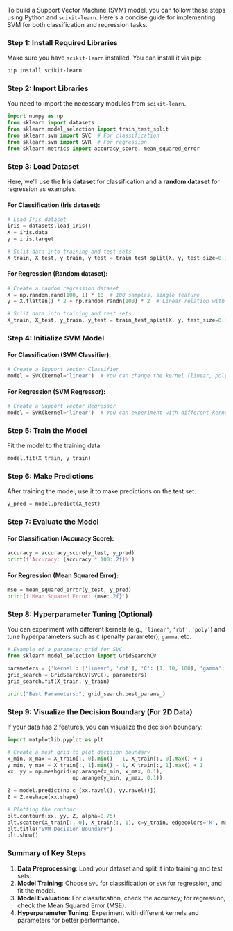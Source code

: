 To build a Support Vector Machine (SVM) model, you can follow these steps using Python and `scikit-learn`. Here's a concise guide for implementing SVM for both classification and regression tasks.

### **Step 1: Install Required Libraries**
Make sure you have `scikit-learn` installed. You can install it via pip:

```bash
pip install scikit-learn
```

### **Step 2: Import Libraries**
You need to import the necessary modules from `scikit-learn`.

```python
import numpy as np
from sklearn import datasets
from sklearn.model_selection import train_test_split
from sklearn.svm import SVC  # For classification
from sklearn.svm import SVR  # For regression
from sklearn.metrics import accuracy_score, mean_squared_error
```

### **Step 3: Load Dataset**
Here, we'll use the **Iris dataset** for classification and a **random dataset** for regression as examples.

#### For Classification (Iris dataset):

```python
# Load Iris dataset
iris = datasets.load_iris()
X = iris.data
y = iris.target

# Split data into training and test sets
X_train, X_test, y_train, y_test = train_test_split(X, y, test_size=0.3, random_state=42)
```

#### For Regression (Random dataset):

```python
# Create a random regression dataset
X = np.random.rand(100, 1) * 10  # 100 samples, single feature
y = X.flatten() * 2 + np.random.randn(100) * 2  # Linear relation with some noise

# Split data into training and test sets
X_train, X_test, y_train, y_test = train_test_split(X, y, test_size=0.3, random_state=42)
```

### **Step 4: Initialize SVM Model**

#### For Classification (SVM Classifier):
```python
# Create a Support Vector Classifier
model = SVC(kernel='linear')  # You can change the kernel (linear, poly, rbf, etc.)
```

#### For Regression (SVM Regressor):
```python
# Create a Support Vector Regressor
model = SVR(kernel='linear')  # You can experiment with different kernels
```

### **Step 5: Train the Model**
Fit the model to the training data.

```python
model.fit(X_train, y_train)
```

### **Step 6: Make Predictions**
After training the model, use it to make predictions on the test set.

```python
y_pred = model.predict(X_test)
```

### **Step 7: Evaluate the Model**

#### For Classification (Accuracy Score):
```python
accuracy = accuracy_score(y_test, y_pred)
print(f'Accuracy: {accuracy * 100:.2f}%')
```

#### For Regression (Mean Squared Error):
```python
mse = mean_squared_error(y_test, y_pred)
print(f'Mean Squared Error: {mse:.2f}')
```

### **Step 8: Hyperparameter Tuning (Optional)**
You can experiment with different kernels (e.g., `'linear'`, `'rbf'`, `'poly'`) and tune hyperparameters such as `C` (penalty parameter), `gamma`, etc.

```python
# Example of a parameter grid for SVC
from sklearn.model_selection import GridSearchCV

parameters = {'kernel': ['linear', 'rbf'], 'C': [1, 10, 100], 'gamma': ['scale', 'auto']}
grid_search = GridSearchCV(SVC(), parameters)
grid_search.fit(X_train, y_train)

print("Best Parameters:", grid_search.best_params_)
```

### **Step 9: Visualize the Decision Boundary (For 2D Data)**
If your data has 2 features, you can visualize the decision boundary:

```python
import matplotlib.pyplot as plt

# Create a mesh grid to plot decision boundary
x_min, x_max = X_train[:, 0].min() - 1, X_train[:, 0].max() + 1
y_min, y_max = X_train[:, 1].min() - 1, X_train[:, 1].max() + 1
xx, yy = np.meshgrid(np.arange(x_min, x_max, 0.1),
                     np.arange(y_min, y_max, 0.1))

Z = model.predict(np.c_[xx.ravel(), yy.ravel()])
Z = Z.reshape(xx.shape)

# Plotting the contour
plt.contourf(xx, yy, Z, alpha=0.75)
plt.scatter(X_train[:, 0], X_train[:, 1], c=y_train, edgecolors='k', marker='o', s=50)
plt.title("SVM Decision Boundary")
plt.show()
```

### **Summary of Key Steps**
1. **Data Preprocessing**: Load your dataset and split it into training and test sets.
2. **Model Training**: Choose `SVC` for classification or `SVR` for regression, and fit the model.
3. **Model Evaluation**: For classification, check the accuracy; for regression, check the Mean Squared Error (MSE).
4. **Hyperparameter Tuning**: Experiment with different kernels and parameters for better performance.